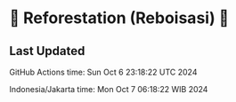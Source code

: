 
# 🌳 Reforestation (Reboisasi) 🌲

## Last Updated

GitHub Actions time: Sun Oct  6 23:18:22 UTC 2024

Indonesia/Jakarta time: Mon Oct  7 06:18:22 WIB 2024
